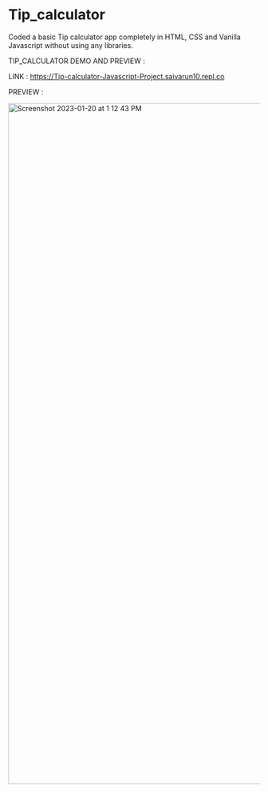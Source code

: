 # Tip_calculator
Coded a basic Tip calculator app completely in HTML, CSS and Vanilla Javascript without using any libraries.

TIP_CALCULATOR DEMO AND PREVIEW :

LINK : https://Tip-calculator-Javascript-Project.saivarun10.repl.co

PREVIEW :

<img width="1362" alt="Screenshot 2023-01-20 at 1 12 43 PM" src="https://user-images.githubusercontent.com/92424434/213643433-5256753e-56ab-4b3a-b4b9-b8b2097d1aaa.png">
